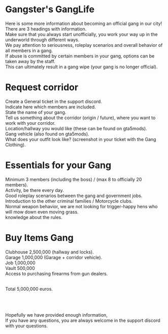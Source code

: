 # Gangster's GangLife

Here is some more information about becoming an official gang in our city!<br>
There are 3 headings with information.<br>
Make sure that you always start unofficially, you work your way up in the underworld through different ways.<br>
We pay attention to seriousness, roleplay scenarios and overall behavior of all members in a gang.<br>
If abuse is committed by certain members in your gang, options can be taken away by the staff.<br>
This can ultimately result in a gang wipe (your gang is no longer official).<br>

# Request corridor

Create a General ticket in the support discord.<br>
Indicate here which members are included.<br>
State the name of your gang.<br>
Tell us something about the corridor (origin / future), where you want to work with your corridor.<br>
Location/hallway you would like (these can be found on gta5mods).<br>
Gang vehicle (also found on gta5mods).<br>
What does your outfit look like? (screenshot in your ticket with the Gang Clothing).<br>

# Essentials for your Gang

Minimum 3 members (including the boss) / (max 8 to officially 20 members).<br>
Activity, be there every day.<br>
Good roleplay scenarios between the gang and government jobs.<br>
Introduction to the other criminal families / Motorcycle clubs.<br>
Normal weapon behavior, we are not looking for trigger-happy hens who will mow down even moving grass.<br>
knowledge about the rules.<br>

# Buy Items Gang

Clubhouse 2,500,000 (hallway and locks).<br>
Garage 1,000,000 (Garage + corridor vehicle).<br>
Job 1,000,000<br>
Vault 500,000<br>
Access to purchasing firearms from gun dealers.<br><br>

Total 5,000,000 euros.<br><br><br><br>


Hopefully we have provided enough information,<br>
If you have any questions, you are always welcome in the support discord with your questions.
